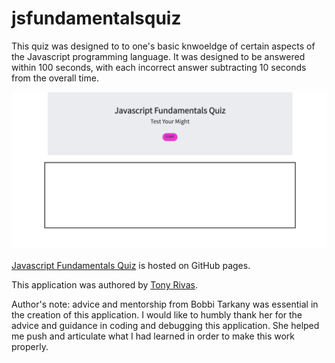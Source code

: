 # jsfundamentalsquiz

This quiz was designed to to one's basic knwoeldge of certain aspects of the Javascript programming language. It was designed to be answered within 100 seconds, with each incorrect answer subtracting 10 seconds from the overall time.

![Screenshot of application](Assets/jsfundamentalsquiz_ss.png)

[Javascript Fundamentals Quiz](https://cynesthete.github.io/jsfundamentalsquiz/) is hosted on GitHub pages.

This application was authored by [Tony Rivas](https://cynesthete.github.io).

Author's note: advice and mentorship from Bobbi Tarkany was essential in the creation of this application. I would like to humbly thank her for the advice and guidance in coding and debugging this application. She helped me push and articulate what I had learned in order to make this work properly.